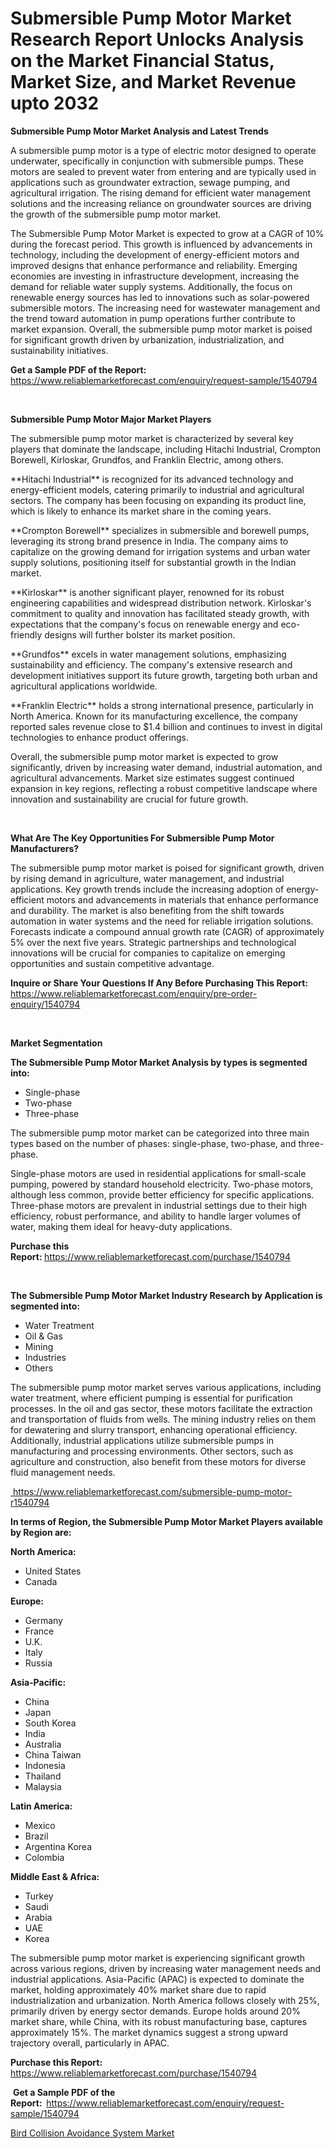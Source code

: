 <p><h1>Submersible Pump Motor Market Research Report Unlocks Analysis on the Market Financial Status, Market Size, and Market Revenue upto 2032</h1></p><p><strong>Submersible Pump Motor Market Analysis and Latest Trends</strong></p>
<p><p>A submersible pump motor is a type of electric motor designed to operate underwater, specifically in conjunction with submersible pumps. These motors are sealed to prevent water from entering and are typically used in applications such as groundwater extraction, sewage pumping, and agricultural irrigation. The rising demand for efficient water management solutions and the increasing reliance on groundwater sources are driving the growth of the submersible pump motor market.</p><p>The Submersible Pump Motor Market is expected to grow at a CAGR of 10% during the forecast period. This growth is influenced by advancements in technology, including the development of energy-efficient motors and improved designs that enhance performance and reliability. Emerging economies are investing in infrastructure development, increasing the demand for reliable water supply systems. Additionally, the focus on renewable energy sources has led to innovations such as solar-powered submersible motors. The increasing need for wastewater management and the trend toward automation in pump operations further contribute to market expansion. Overall, the submersible pump motor market is poised for significant growth driven by urbanization, industrialization, and sustainability initiatives.</p></p>
<p><strong>Get a Sample PDF of the Report:&nbsp;</strong> <a href="https://www.reliablemarketforecast.com/enquiry/request-sample/1540794?utm_campaign=1885&utm_medium=2&utm_source=Github&utm_content=ia&utm_term=20022025&utm_id=submersible-pump-motor">https://www.reliablemarketforecast.com/enquiry/request-sample/1540794</a></p>
<p>&nbsp;</p>
<p><strong>Submersible Pump Motor Major Market Players</strong></p>
<p><p>The submersible pump motor market is characterized by several key players that dominate the landscape, including Hitachi Industrial, Crompton Borewell, Kirloskar, Grundfos, and Franklin Electric, among others. </p><p>**Hitachi Industrial** is recognized for its advanced technology and energy-efficient models, catering primarily to industrial and agricultural sectors. The company has been focusing on expanding its product line, which is likely to enhance its market share in the coming years.</p><p>**Crompton Borewell** specializes in submersible and borewell pumps, leveraging its strong brand presence in India. The company aims to capitalize on the growing demand for irrigation systems and urban water supply solutions, positioning itself for substantial growth in the Indian market.</p><p>**Kirloskar** is another significant player, renowned for its robust engineering capabilities and widespread distribution network. Kirloskar's commitment to quality and innovation has facilitated steady growth, with expectations that the company's focus on renewable energy and eco-friendly designs will further bolster its market position.</p><p>**Grundfos** excels in water management solutions, emphasizing sustainability and efficiency. The company's extensive research and development initiatives support its future growth, targeting both urban and agricultural applications worldwide.</p><p>**Franklin Electric** holds a strong international presence, particularly in North America. Known for its manufacturing excellence, the company reported sales revenue close to $1.4 billion and continues to invest in digital technologies to enhance product offerings.</p><p>Overall, the submersible pump motor market is expected to grow significantly, driven by increasing water demand, industrial automation, and agricultural advancements. Market size estimates suggest continued expansion in key regions, reflecting a robust competitive landscape where innovation and sustainability are crucial for future growth.</p></p>
<p>&nbsp;</p>
<p><strong>What Are The Key Opportunities For Submersible Pump Motor Manufacturers?</strong></p>
<p><p>The submersible pump motor market is poised for significant growth, driven by rising demand in agriculture, water management, and industrial applications. Key growth trends include the increasing adoption of energy-efficient motors and advancements in materials that enhance performance and durability. The market is also benefiting from the shift towards automation in water systems and the need for reliable irrigation solutions. Forecasts indicate a compound annual growth rate (CAGR) of approximately 5% over the next five years. Strategic partnerships and technological innovations will be crucial for companies to capitalize on emerging opportunities and sustain competitive advantage.</p></p>
<p><strong>Inquire or Share Your Questions If Any Before Purchasing This Report:</strong> <a href="https://www.reliablemarketforecast.com/enquiry/pre-order-enquiry/1540794?utm_campaign=1885&utm_medium=2&utm_source=Github&utm_content=ia&utm_term=20022025&utm_id=submersible-pump-motor">https://www.reliablemarketforecast.com/enquiry/pre-order-enquiry/1540794</a></p>
<p>&nbsp;</p>
<p><strong>Market Segmentation</strong></p>
<p><strong>The Submersible Pump Motor Market Analysis by types is segmented into:</strong></p>
<p><ul><li>Single-phase</li><li>Two-phase</li><li>Three-phase</li></ul></p>
<p><p>The submersible pump motor market can be categorized into three main types based on the number of phases: single-phase, two-phase, and three-phase. </p><p>Single-phase motors are used in residential applications for small-scale pumping, powered by standard household electricity. Two-phase motors, although less common, provide better efficiency for specific applications. Three-phase motors are prevalent in industrial settings due to their high efficiency, robust performance, and ability to handle larger volumes of water, making them ideal for heavy-duty applications.</p></p>
<p><strong>Purchase this Report:&nbsp;</strong><a href="https://www.reliablemarketforecast.com/purchase/1540794?utm_campaign=1885&utm_medium=2&utm_source=Github&utm_content=ia&utm_term=20022025&utm_id=submersible-pump-motor">https://www.reliablemarketforecast.com/purchase/1540794</a></p>
<p>&nbsp;</p>
<p><strong>The Submersible Pump Motor Market Industry Research by Application is segmented into:</strong></p>
<p><ul><li>Water Treatment</li><li>Oil & Gas</li><li>Mining</li><li>Industries</li><li>Others</li></ul></p>
<p><p>The submersible pump motor market serves various applications, including water treatment, where efficient pumping is essential for purification processes. In the oil and gas sector, these motors facilitate the extraction and transportation of fluids from wells. The mining industry relies on them for dewatering and slurry transport, enhancing operational efficiency. Additionally, industrial applications utilize submersible pumps in manufacturing and processing environments. Other sectors, such as agriculture and construction, also benefit from these motors for diverse fluid management needs.</p></p>
<p><a href="https://www.reliablemarketforecast.com/submersible-pump-motor-r1540794?utm_campaign=1885&utm_medium=2&utm_source=Github&utm_content=ia&utm_term=20022025&utm_id=submersible-pump-motor">&nbsp;https://www.reliablemarketforecast.com/submersible-pump-motor-r1540794</a></p>
<p><strong>In terms of Region, the Submersible Pump Motor Market Players available by Region are:</strong></p>
<p>
    <p> <strong> North America: </strong>
        <ul>
            <li>United States</li>
            <li>Canada</li>
        </ul>
        </p> 
    <p> <strong> Europe: </strong>
        <ul>
            <li>Germany</li>
            <li>France</li>
            <li>U.K.</li>
            <li>Italy</li>
            <li>Russia</li>
        </ul>
        </p> 
    <p> <strong> Asia-Pacific: </strong>
        <ul>
            <li>China</li>
            <li>Japan</li>
            <li>South Korea</li>
            <li>India</li>
            <li>Australia</li>
            <li>China Taiwan</li>
            <li>Indonesia</li>
            <li>Thailand</li>
            <li>Malaysia</li>
        </ul>
        </p> 
    <p> <strong> Latin America: </strong>
        <ul>
            <li>Mexico</li>
            <li>Brazil</li>
            <li>Argentina Korea</li>
            <li>Colombia</li>
        </ul>
        </p> 
    <p> <strong> Middle East & Africa: </strong>
        <ul>
            <li>Turkey</li>
            <li>Saudi</li>
            <li>Arabia</li>
            <li>UAE</li>
            <li>Korea</li>
        </ul>
    </p>
    </p>
<p><p>The submersible pump motor market is experiencing significant growth across various regions, driven by increasing water management needs and industrial applications. Asia-Pacific (APAC) is expected to dominate the market, holding approximately 40% market share due to rapid industrialization and urbanization. North America follows closely with 25%, primarily driven by energy sector demands. Europe holds around 20% market share, while China, with its robust manufacturing base, captures approximately 15%. The market dynamics suggest a strong upward trajectory overall, particularly in APAC.</p></p>
<p><strong>Purchase this Report: </strong><a href="https://www.reliablemarketforecast.com/purchase/1540794?utm_campaign=1885&utm_medium=2&utm_source=Github&utm_content=ia&utm_term=20022025&utm_id=submersible-pump-motor">https://www.reliablemarketforecast.com/purchase/1540794</a></p>
<p>&nbsp;<strong>Get a Sample PDF of the Report:&nbsp;&nbsp;</strong><a href="https://www.reliablemarketforecast.com/enquiry/request-sample/1540794?utm_campaign=1885&utm_medium=2&utm_source=Github&utm_content=ia&utm_term=20022025&utm_id=submersible-pump-motor">https://www.reliablemarketforecast.com/enquiry/request-sample/1540794</a></p>
<p><strong></strong></p>
<p><p><a href="https://github.com/sofayahoo2023/Market-Research-Report-List-7/blob/main/bird-collision-avoidance-system-market.md?utm_campaign=1885&utm_medium=2&utm_source=Github&utm_content=ia&utm_term=20022025&utm_id=submersible-pump-motor">Bird Collision Avoidance System Market</a></p></p>